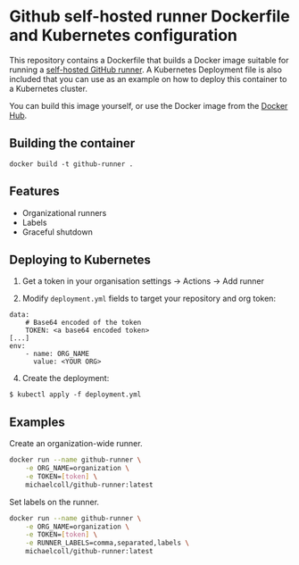 # Github self-hosted runner Dockerfile and Kubernetes configuration

This repository contains a Dockerfile that builds a Docker image suitable for running a [self-hosted GitHub runner](https://sanderknape.com/2020/03/self-hosted-github-actions-runner-kubernetes/). A Kubernetes Deployment file is also included that you can use as an example on how to deploy this container to a Kubernetes cluster.

You can build this image yourself, or use the Docker image from the [Docker Hub](https://hub.docker.com/repository/docker/sanderknape/github-runner/general).

## Building the container

`docker build -t github-runner .`

## Features

* Organizational runners
* Labels
* Graceful shutdown

## Deploying to Kubernetes

1. Get a token in your organisation settings -> Actions -> Add runner

3. Modify `deployment.yml` fields to target your repository and org token:
```
data:
    # Base64 encoded of the token
    TOKEN: <a base64 encoded token>
[...]
env:
    - name: ORG_NAME
      value: <YOUR ORG>
```
4. Create the deployment:
```
$ kubectl apply -f deployment.yml
```

## Examples

Create an organization-wide runner.

```sh
docker run --name github-runner \
    -e ORG_NAME=organization \
    -e TOKEN=[token] \
    michaelcoll/github-runner:latest
```

Set labels on the runner.

```sh
docker run --name github-runner \
    -e ORG_NAME=organization \
    -e TOKEN=[token] \
    -e RUNNER_LABELS=comma,separated,labels \
    michaelcoll/github-runner:latest
```


